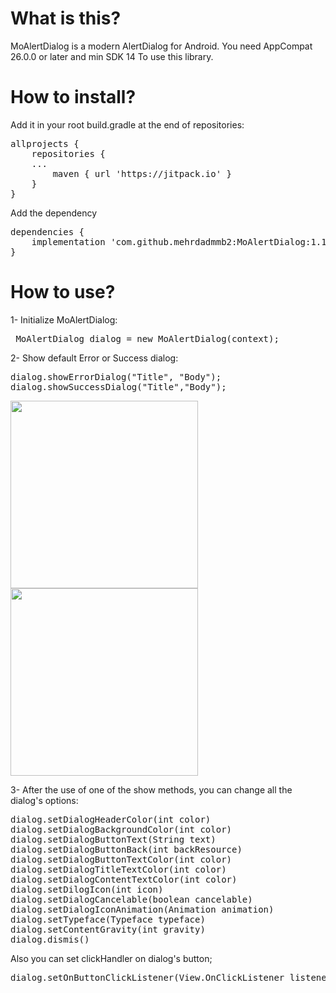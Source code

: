 # What is this?
MoAlertDialog is a modern AlertDialog for Android.
You need AppCompat 26.0.0 or later and min SDK 14 To use this library.

# How to install?


Add it in your root build.gradle at the end of repositories:

<pre>
allprojects {
	repositories {
	...
		maven { url 'https://jitpack.io' }
	}
}
</pre>
Add the dependency

<pre>
dependencies {
	implementation 'com.github.mehrdadmmb2:MoAlertDialog:1.1.0'
}
</pre>

# How to use?

1- Initialize MoAlertDialog:
<pre> MoAlertDialog dialog = new MoAlertDialog(context);</pre>

2- Show default Error or Success dialog:
<pre>
dialog.showErrorDialog("Title", "Body");
dialog.showSuccessDialog("Title","Body");
</pre>

<img src="http://s8.picofile.com/file/8350731926/Screenshot_20190131_143704_MoAlertDialog.jpg" width='300px'> <img src="http://s8.picofile.com/file/8350731976/Screenshot_20190131_143834_MoAlertDialog.jpg" width='300px'>

3-  After the use of one of the show methods, you can change all the dialog's options:
<pre>
dialog.setDialogHeaderColor(int color)
dialog.setDialogBackgroundColor(int color)
dialog.setDialogButtonText(String text)
dialog.setDialogButtonBack(int backResource)
dialog.setDialogButtonTextColor(int color)
dialog.setDialogTitleTextColor(int color)
dialog.setDialogContentTextColor(int color)
dialog.setDilogIcon(int icon)
dialog.setDialogCancelable(boolean cancelable)
dialog.setDialogIconAnimation(Animation animation)
dialog.setTypeface(Typeface typeface)
dialog.setContentGravity(int gravity)
dialog.dismis()
</pre>
Also you can set clickHandler on dialog's button;
<pre>dialog.setOnButtonClickListener(View.OnClickListener listener)</pre>
